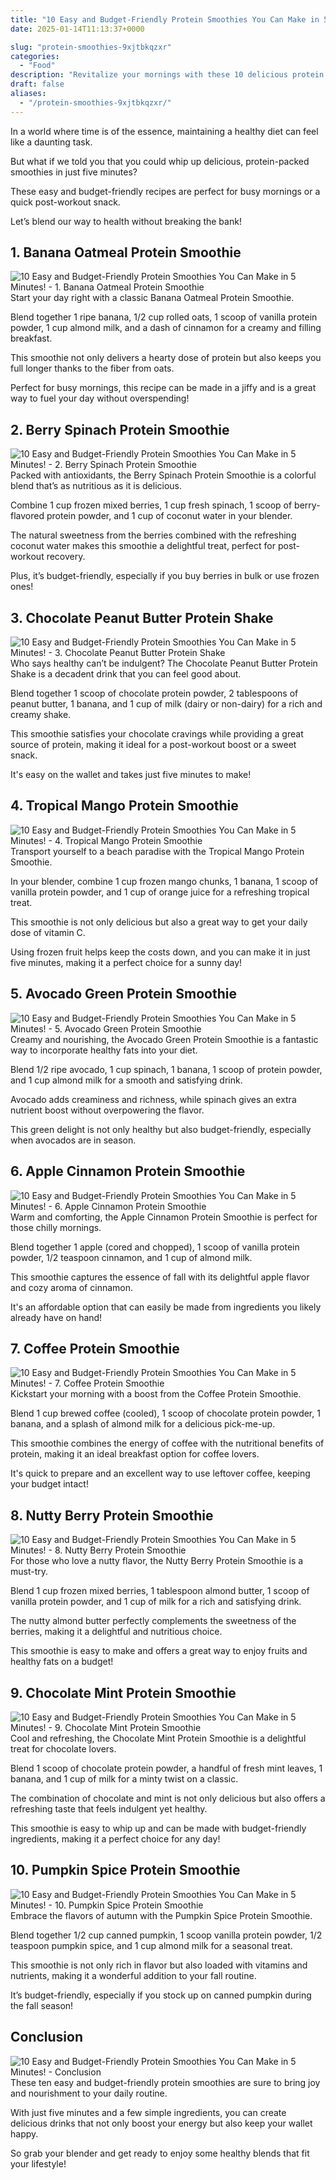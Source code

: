 ```yaml
---
title: "10 Easy and Budget-Friendly Protein Smoothies You Can Make in 5 Minutes!"
date: 2025-01-14T11:13:37+0000

slug: "protein-smoothies-9xjtbkqzxr"
categories:
  - "Food"
description: "Revitalize your mornings with these 10 delicious protein smoothies that won’t break the bank! In just 5 minutes, you can whip up nutritious blends that fuel your day and satisfy your taste buds. Say goodbye to expensive store-bought options and hello to quick, healthy, and wallet-friendly creations!"
draft: false
aliases:
  - "/protein-smoothies-9xjtbkqzxr/"
---
```

In a world where time is of the essence, maintaining a healthy diet can feel like a daunting task. 

But what if we told you that you could whip up delicious, protein-packed smoothies in just five minutes? 

These easy and budget-friendly recipes are perfect for busy mornings or a quick post-workout snack. 

Let’s blend our way to health without breaking the bank!

## 1. Banana Oatmeal Protein Smoothie
![10 Easy and Budget-Friendly Protein Smoothies You Can Make in 5 Minutes! - 1. Banana Oatmeal Protein Smoothie](/10-Easy-and-Budget-Friendly-Protein-Smoothies-You-Can-Make-in-5-Minutes-1.-Banana-Oatmeal-Protein-Smoothie.webp)Start your day right with a classic Banana Oatmeal Protein Smoothie. 

Blend together 1 ripe banana, 1/2 cup rolled oats, 1 scoop of vanilla protein powder, 1 cup almond milk, and a dash of cinnamon for a creamy and filling breakfast. 

This smoothie not only delivers a hearty dose of protein but also keeps you full longer thanks to the fiber from oats. 

Perfect for busy mornings, this recipe can be made in a jiffy and is a great way to fuel your day without overspending!

## 2. Berry Spinach Protein Smoothie
![10 Easy and Budget-Friendly Protein Smoothies You Can Make in 5 Minutes! - 2. Berry Spinach Protein Smoothie](/10-Easy-and-Budget-Friendly-Protein-Smoothies-You-Can-Make-in-5-Minutes-2.-Berry-Spinach-Protein-Smoothie.webp)Packed with antioxidants, the Berry Spinach Protein Smoothie is a colorful blend that’s as nutritious as it is delicious. 

Combine 1 cup frozen mixed berries, 1 cup fresh spinach, 1 scoop of berry-flavored protein powder, and 1 cup of coconut water in your blender. 

The natural sweetness from the berries combined with the refreshing coconut water makes this smoothie a delightful treat, perfect for post-workout recovery. 

Plus, it’s budget-friendly, especially if you buy berries in bulk or use frozen ones!

## 3. Chocolate Peanut Butter Protein Shake
![10 Easy and Budget-Friendly Protein Smoothies You Can Make in 5 Minutes! - 3. Chocolate Peanut Butter Protein Shake](/10-Easy-and-Budget-Friendly-Protein-Smoothies-You-Can-Make-in-5-Minutes-3.-Chocolate-Peanut-Butter-Protein-Shake.webp)Who says healthy can’t be indulgent? The Chocolate Peanut Butter Protein Shake is a decadent drink that you can feel good about. 

Blend together 1 scoop of chocolate protein powder, 2 tablespoons of peanut butter, 1 banana, and 1 cup of milk (dairy or non-dairy) for a rich and creamy shake. 

This smoothie satisfies your chocolate cravings while providing a great source of protein, making it ideal for a post-workout boost or a sweet snack. 

It's easy on the wallet and takes just five minutes to make!

## 4. Tropical Mango Protein Smoothie
![10 Easy and Budget-Friendly Protein Smoothies You Can Make in 5 Minutes! - 4. Tropical Mango Protein Smoothie](/10-Easy-and-Budget-Friendly-Protein-Smoothies-You-Can-Make-in-5-Minutes-4.-Tropical-Mango-Protein-Smoothie.webp)Transport yourself to a beach paradise with the Tropical Mango Protein Smoothie. 

In your blender, combine 1 cup frozen mango chunks, 1 banana, 1 scoop of vanilla protein powder, and 1 cup of orange juice for a refreshing tropical treat. 

This smoothie is not only delicious but also a great way to get your daily dose of vitamin C. 

Using frozen fruit helps keep the costs down, and you can make it in just five minutes, making it a perfect choice for a sunny day!

## 5. Avocado Green Protein Smoothie
![10 Easy and Budget-Friendly Protein Smoothies You Can Make in 5 Minutes! - 5. Avocado Green Protein Smoothie](/10-Easy-and-Budget-Friendly-Protein-Smoothies-You-Can-Make-in-5-Minutes-5.-Avocado-Green-Protein-Smoothie.webp)Creamy and nourishing, the Avocado Green Protein Smoothie is a fantastic way to incorporate healthy fats into your diet. 

Blend 1/2 ripe avocado, 1 cup spinach, 1 banana, 1 scoop of protein powder, and 1 cup almond milk for a smooth and satisfying drink. 

Avocado adds creaminess and richness, while spinach gives an extra nutrient boost without overpowering the flavor. 

This green delight is not only healthy but also budget-friendly, especially when avocados are in season.

## 6. Apple Cinnamon Protein Smoothie
![10 Easy and Budget-Friendly Protein Smoothies You Can Make in 5 Minutes! - 6. Apple Cinnamon Protein Smoothie](/10-Easy-and-Budget-Friendly-Protein-Smoothies-You-Can-Make-in-5-Minutes-6.-Apple-Cinnamon-Protein-Smoothie.webp)Warm and comforting, the Apple Cinnamon Protein Smoothie is perfect for those chilly mornings. 

Blend together 1 apple (cored and chopped), 1 scoop of vanilla protein powder, 1/2 teaspoon cinnamon, and 1 cup of almond milk. 

This smoothie captures the essence of fall with its delightful apple flavor and cozy aroma of cinnamon. 

It's an affordable option that can easily be made from ingredients you likely already have on hand!

## 7. Coffee Protein Smoothie
![10 Easy and Budget-Friendly Protein Smoothies You Can Make in 5 Minutes! - 7. Coffee Protein Smoothie](/10-Easy-and-Budget-Friendly-Protein-Smoothies-You-Can-Make-in-5-Minutes-7.-Coffee-Protein-Smoothie.webp)Kickstart your morning with a boost from the Coffee Protein Smoothie. 

Blend 1 cup brewed coffee (cooled), 1 scoop of chocolate protein powder, 1 banana, and a splash of almond milk for a delicious pick-me-up. 

This smoothie combines the energy of coffee with the nutritional benefits of protein, making it an ideal breakfast option for coffee lovers. 

It's quick to prepare and an excellent way to use leftover coffee, keeping your budget intact!

## 8. Nutty Berry Protein Smoothie
![10 Easy and Budget-Friendly Protein Smoothies You Can Make in 5 Minutes! - 8. Nutty Berry Protein Smoothie](/10-Easy-and-Budget-Friendly-Protein-Smoothies-You-Can-Make-in-5-Minutes-8.-Nutty-Berry-Protein-Smoothie.webp)For those who love a nutty flavor, the Nutty Berry Protein Smoothie is a must-try. 

Blend 1 cup frozen mixed berries, 1 tablespoon almond butter, 1 scoop of vanilla protein powder, and 1 cup of milk for a rich and satisfying drink. 

The nutty almond butter perfectly complements the sweetness of the berries, making it a delightful and nutritious choice. 

This smoothie is easy to make and offers a great way to enjoy fruits and healthy fats on a budget!

## 9. Chocolate Mint Protein Smoothie
![10 Easy and Budget-Friendly Protein Smoothies You Can Make in 5 Minutes! - 9. Chocolate Mint Protein Smoothie](/10-Easy-and-Budget-Friendly-Protein-Smoothies-You-Can-Make-in-5-Minutes-9.-Chocolate-Mint-Protein-Smoothie.webp)Cool and refreshing, the Chocolate Mint Protein Smoothie is a delightful treat for chocolate lovers. 

Blend 1 scoop of chocolate protein powder, a handful of fresh mint leaves, 1 banana, and 1 cup of milk for a minty twist on a classic. 

The combination of chocolate and mint is not only delicious but also offers a refreshing taste that feels indulgent yet healthy. 

This smoothie is easy to whip up and can be made with budget-friendly ingredients, making it a perfect choice for any day!

## 10. Pumpkin Spice Protein Smoothie
![10 Easy and Budget-Friendly Protein Smoothies You Can Make in 5 Minutes! - 10. Pumpkin Spice Protein Smoothie](/10-Easy-and-Budget-Friendly-Protein-Smoothies-You-Can-Make-in-5-Minutes-10.-Pumpkin-Spice-Protein-Smoothie.webp)Embrace the flavors of autumn with the Pumpkin Spice Protein Smoothie. 

Blend together 1/2 cup canned pumpkin, 1 scoop vanilla protein powder, 1/2 teaspoon pumpkin spice, and 1 cup almond milk for a seasonal treat. 

This smoothie is not only rich in flavor but also loaded with vitamins and nutrients, making it a wonderful addition to your fall routine. 

It’s budget-friendly, especially if you stock up on canned pumpkin during the fall season!

## Conclusion
![10 Easy and Budget-Friendly Protein Smoothies You Can Make in 5 Minutes! - Conclusion](/10-Easy-and-Budget-Friendly-Protein-Smoothies-You-Can-Make-in-5-Minutes-Conclusion.webp)These ten easy and budget-friendly protein smoothies are sure to bring joy and nourishment to your daily routine. 

With just five minutes and a few simple ingredients, you can create delicious drinks that not only boost your energy but also keep your wallet happy. 

So grab your blender and get ready to enjoy some healthy blends that fit your lifestyle!
